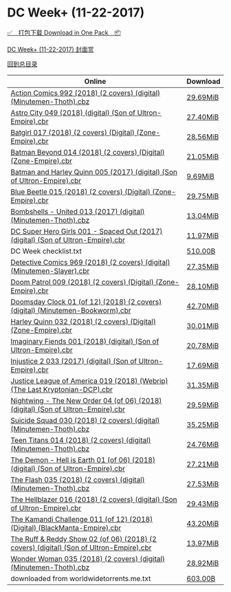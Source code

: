# DC Week+ (11-22-2017)

[✅&emsp;打包下载 Download in One Pack&emsp;📦](https://pan.baidu.com/s/1hs1WcBU)

[DC Week+ (11-22-2017) 封面赏](/https://github.com/alicewish/markdown/blob/master/cover/DC-Week-11-22-2017-Covers.md)



[回到总目录](https://github.com/alicewish/markdown/blob/master/Catalogs.md)



Online | Download
--- | ---
[Action Comics 992 (2018) (2 covers) (digital) (Minutemen-Thoth).cbz](https://github.com/alicewish/markdown/blob/master/comic/Action-Comics-992-2018-2-covers-digital-Minutemen-Thoth-cbz.md) | [29.69MiB](https://pan.baidu.com/s/1hs1WcBU#list/path=%2FDC%20Week%202017%20Q4%2FDC%20Week%2B%20%2811-22-2017%29%2F%E3%82%AF%E3%82%AF%E3%82%B5%E3%82%AF%E3%82%AF%E3%82%A4%E3%82%B7%E3%82%B1%E3%82%B5%E3%82%B5%E3%82%AD%E3%82%BD%E3%82%A4%E3%82%AD%E3%82%BB%E3%82%AD%E3%82%A2%E3%82%B1%E3%82%B1%E3%82%A8%E3%82%AB%E3%82%AB%E3%82%A2%E3%82%BB%E3%82%B1%E3%82%B7%E3%82%AA%E3%82%B1%E3%82%B1%E3%82%AA%E3%82%A6%E3%82%AA&parentPath=%2FDC%20Week%202017%20Q4)
[Astro City 049 (2018) (digital) (Son of Ultron-Empire).cbr](https://github.com/alicewish/markdown/blob/master/comic/Astro-City-049-2018-digital-Son-of-Ultron-Empire-cbr.md) | [27.40MiB](https://pan.baidu.com/s/1hs1WcBU#list/path=%2FDC%20Week%202017%20Q4%2FDC%20Week%2B%20%2811-22-2017%29%2F%E3%82%B9%E3%82%AA%E3%82%AF%E3%82%AB%E3%82%AA%E3%82%B1%E3%82%B7%E3%82%AB%E3%82%B7%E3%82%A2%E3%82%B7%E3%82%AF%E3%82%AD%E3%82%B5%E3%82%AD%E3%82%AA%E3%82%B9%E3%82%A2%E3%82%AA%E3%82%A4%E3%82%B9%E3%82%B1%E3%82%BD%E3%82%AF%E3%82%BD%E3%82%AD%E3%82%BB%E3%82%AB%E3%82%B5%E3%82%A4%E3%82%B9%E3%82%B3&parentPath=%2FDC%20Week%202017%20Q4)
[Batgirl 017 (2018) (2 covers) (Digital) (Zone-Empire).cbr](https://github.com/alicewish/markdown/blob/master/comic/Batgirl-017-2018-2-covers-Digital-Zone-Empire-cbr.md) | [28.56MiB](https://pan.baidu.com/s/1hs1WcBU#list/path=%2FDC%20Week%202017%20Q4%2FDC%20Week%2B%20%2811-22-2017%29%2F%E3%82%BD%E3%82%B3%E3%82%B1%E3%82%BB%E3%82%AA%E3%82%A2%E3%82%A8%E3%82%B9%E3%82%BF%E3%82%A6%E3%82%B7%E3%82%B9%E3%82%A2%E3%82%A6%E3%82%BF%E3%82%B7%E3%82%B3%E3%82%B7%E3%82%BD%E3%82%A4%E3%82%BB%E3%82%A8%E3%82%A6%E3%82%B3%E3%82%B3%E3%82%B1%E3%82%B1%E3%82%AF%E3%82%BB%E3%82%BD%E3%82%A8%E3%82%BD&parentPath=%2FDC%20Week%202017%20Q4)
[Batman Beyond 014 (2018) (2 covers) (Digital) (Zone-Empire).cbr](https://github.com/alicewish/markdown/blob/master/comic/Batman-Beyond-014-2018-2-covers-Digital-Zone-Empire-cbr.md) | [21.05MiB](https://pan.baidu.com/s/1hs1WcBU#list/path=%2FDC%20Week%202017%20Q4%2FDC%20Week%2B%20%2811-22-2017%29%2F%E3%82%A6%E3%82%AB%E3%82%B3%E3%82%B3%E3%82%B7%E3%82%AA%E3%82%AB%E3%82%B7%E3%82%B1%E3%82%B1%E3%82%B5%E3%82%BD%E3%82%B5%E3%82%A8%E3%82%B7%E3%82%A2%E3%82%AD%E3%82%B9%E3%82%AA%E3%82%AF%E3%82%A6%E3%82%A8%E3%82%B5%E3%82%A8%E3%82%AB%E3%82%BD%E3%82%AA%E3%82%B1%E3%82%AB%E3%82%AD%E3%82%BF%E3%82%AF&parentPath=%2FDC%20Week%202017%20Q4)
[Batman and Harley Quinn 005 (2017) (digital) (Son of Ultron-Empire).cbr](https://github.com/alicewish/markdown/blob/master/comic/Batman-Harley-Quinn-005-2017-digital-Son-of-Ultron-Empire-cbr.md) | [9.69MiB](https://pan.baidu.com/s/1hs1WcBU#list/path=%2FDC%20Week%202017%20Q4%2FDC%20Week%2B%20%2811-22-2017%29%2F%E3%82%AB%E3%82%BF%E3%82%A6%E3%82%A8%E3%82%AA%E3%82%BF%E3%82%A4%E3%82%BF%E3%82%B1%E3%82%AA%E3%82%A8%E3%82%AB%E3%82%A6%E3%82%AB%E3%82%B9%E3%82%A8%E3%82%B3%E3%82%AD%E3%82%AD%E3%82%B7%E3%82%B1%E3%82%BB%E3%82%B5%E3%82%B7%E3%82%B1%E3%82%B1%E3%82%A8%E3%82%BF%E3%82%B1%E3%82%A8%E3%82%B9%E3%82%B7&parentPath=%2FDC%20Week%202017%20Q4)
[Blue Beetle 015 (2018) (2 covers) (Digital) (Zone-Empire).cbr](https://github.com/alicewish/markdown/blob/master/comic/Blue-Beetle-015-2018-2-covers-Digital-Zone-Empire-cbr.md) | [29.75MiB](https://pan.baidu.com/s/1hs1WcBU#list/path=%2FDC%20Week%202017%20Q4%2FDC%20Week%2B%20%2811-22-2017%29%2F%E3%82%A4%E3%82%B7%E3%82%BF%E3%82%BF%E3%82%BB%E3%82%A4%E3%82%AB%E3%82%A6%E3%82%AB%E3%82%B1%E3%82%BB%E3%82%AB%E3%82%B7%E3%82%A8%E3%82%A8%E3%82%AA%E3%82%A6%E3%82%BF%E3%82%B9%E3%82%BD%E3%82%BD%E3%82%A8%E3%82%A8%E3%82%A4%E3%82%AF%E3%82%AF%E3%82%B5%E3%82%BD%E3%82%A8%E3%82%B1%E3%82%AB%E3%82%A4&parentPath=%2FDC%20Week%202017%20Q4)
[Bombshells - United 013 (2017) (digital) (Minutemen-Thoth).cbz](https://github.com/alicewish/markdown/blob/master/comic/Bombshells-United-013-2017-digital-Minutemen-Thoth-cbz.md) | [13.04MiB](https://pan.baidu.com/s/1hs1WcBU#list/path=%2FDC%20Week%202017%20Q4%2FDC%20Week%2B%20%2811-22-2017%29%2F%E3%82%B9%E3%82%B7%E3%82%BB%E3%82%A2%E3%82%BD%E3%82%B5%E3%82%A4%E3%82%BF%E3%82%AB%E3%82%B3%E3%82%BF%E3%82%B5%E3%82%A6%E3%82%A4%E3%82%B5%E3%82%AF%E3%82%B5%E3%82%BD%E3%82%BB%E3%82%A8%E3%82%AB%E3%82%AB%E3%82%B9%E3%82%B7%E3%82%A4%E3%82%B7%E3%82%A6%E3%82%A4%E3%82%AB%E3%82%BF%E3%82%B9%E3%82%A2&parentPath=%2FDC%20Week%202017%20Q4)
[DC Super Hero Girls 001 - Spaced Out (2017) (digital) (Son of Ultron-Empire).cbr](https://github.com/alicewish/markdown/blob/master/comic/DC-Super-Hero-Girls-001-Spaced-Out-2017-digital-Son-of-Ultron-Empire-cbr.md) | [11.97MiB](https://pan.baidu.com/s/1hs1WcBU#list/path=%2FDC%20Week%202017%20Q4%2FDC%20Week%2B%20%2811-22-2017%29%2F%E3%82%A4%E3%82%BF%E3%82%A8%E3%82%BF%E3%82%A6%E3%82%BB%E3%82%B7%E3%82%B5%E3%82%AD%E3%82%B1%E3%82%BF%E3%82%AA%E3%82%AD%E3%82%B7%E3%82%A2%E3%82%AD%E3%82%AD%E3%82%BD%E3%82%A2%E3%82%B5%E3%82%A8%E3%82%BF%E3%82%AD%E3%82%BB%E3%82%A8%E3%82%AD%E3%82%A2%E3%82%B7%E3%82%AB%E3%82%BF%E3%82%AF%E3%82%A2&parentPath=%2FDC%20Week%202017%20Q4)
DC Week checklist.txt | [510.00B](https://pan.baidu.com/s/1hs1WcBU#list/path=%2FDC%20Week%202017%20Q4%2FDC%20Week%2B%20%2811-22-2017%29%2F%E3%82%B7%E3%82%A2%E3%82%B9%E3%82%A2%E3%82%B9%E3%82%B1%E3%82%B7%E3%82%B7%E3%82%AD%E3%82%AF%E3%82%AF%E3%82%B9%E3%82%A6%E3%82%AD%E3%82%AA%E3%82%AD%E3%82%A2%E3%82%AA%E3%82%A6%E3%82%AA%E3%82%B3%E3%82%B1%E3%82%BD%E3%82%BF%E3%82%A8%E3%82%B3%E3%82%B1%E3%82%A4%E3%82%B9%E3%82%AB%E3%82%BB%E3%82%A8&parentPath=%2FDC%20Week%202017%20Q4)
[Detective Comics 969 (2018) (2 covers) (digital) (Minutemen-Slayer).cbr](https://github.com/alicewish/markdown/blob/master/comic/Detective-Comics-969-2018-2-covers-digital-Minutemen-Slayer-cbr.md) | [27.35MiB](https://pan.baidu.com/s/1hs1WcBU#list/path=%2FDC%20Week%202017%20Q4%2FDC%20Week%2B%20%2811-22-2017%29%2F%E3%82%A2%E3%82%B3%E3%82%B3%E3%82%BF%E3%82%AF%E3%82%AD%E3%82%A2%E3%82%BB%E3%82%B3%E3%82%A8%E3%82%A6%E3%82%B1%E3%82%B3%E3%82%B1%E3%82%AB%E3%82%B9%E3%82%B5%E3%82%B7%E3%82%BB%E3%82%AB%E3%82%AB%E3%82%B5%E3%82%BF%E3%82%B1%E3%82%AF%E3%82%B9%E3%82%AF%E3%82%A4%E3%82%A4%E3%82%B1%E3%82%BF%E3%82%B3&parentPath=%2FDC%20Week%202017%20Q4)
[Doom Patrol 009 (2018) (2 covers) (Digital) (Zone-Empire).cbr](https://github.com/alicewish/markdown/blob/master/comic/Doom-Patrol-009-2018-2-covers-Digital-Zone-Empire-cbr.md) | [28.10MiB](https://pan.baidu.com/s/1hs1WcBU#list/path=%2FDC%20Week%202017%20Q4%2FDC%20Week%2B%20%2811-22-2017%29%2F%E3%82%A6%E3%82%AF%E3%82%B1%E3%82%AB%E3%82%A8%E3%82%A6%E3%82%B3%E3%82%B7%E3%82%B7%E3%82%B9%E3%82%A6%E3%82%AD%E3%82%B5%E3%82%A8%E3%82%AD%E3%82%AB%E3%82%B5%E3%82%BD%E3%82%A2%E3%82%A2%E3%82%B5%E3%82%AA%E3%82%A2%E3%82%A4%E3%82%B3%E3%82%B9%E3%82%AF%E3%82%B7%E3%82%A8%E3%82%A2%E3%82%A2%E3%82%A4&parentPath=%2FDC%20Week%202017%20Q4)
[Doomsday Clock 01 (of 12) (2018) (2 covers) (digital) (Minutemen-Bookworm).cbr](https://github.com/alicewish/markdown/blob/master/comic/Doomsday-Clock-01-of-12-2018-2-covers-digital-Minutemen-Bookworm-cbr.md) | [42.70MiB](https://pan.baidu.com/s/1hs1WcBU#list/path=%2FDC%20Week%202017%20Q4%2FDC%20Week%2B%20%2811-22-2017%29%2F%E3%82%AB%E3%82%AD%E3%82%B7%E3%82%AB%E3%82%BF%E3%82%A8%E3%82%B3%E3%82%AF%E3%82%AA%E3%82%AD%E3%82%B9%E3%82%B3%E3%82%AD%E3%82%B9%E3%82%BB%E3%82%B7%E3%82%B1%E3%82%BD%E3%82%B9%E3%82%BB%E3%82%AB%E3%82%B1%E3%82%B7%E3%82%B1%E3%82%A2%E3%82%BF%E3%82%B9%E3%82%B3%E3%82%B1%E3%82%B9%E3%82%BB%E3%82%BB&parentPath=%2FDC%20Week%202017%20Q4)
[Harley Quinn 032 (2018) (2 covers) (Digital) (Zone-Empire).cbr](https://github.com/alicewish/markdown/blob/master/comic/Harley-Quinn-032-2018-2-covers-Digital-Zone-Empire-cbr.md) | [30.01MiB](https://pan.baidu.com/s/1hs1WcBU#list/path=%2FDC%20Week%202017%20Q4%2FDC%20Week%2B%20%2811-22-2017%29%2F%E3%82%A8%E3%82%AF%E3%82%A6%E3%82%A4%E3%82%BD%E3%82%B3%E3%82%BF%E3%82%A4%E3%82%AA%E3%82%B9%E3%82%BD%E3%82%AB%E3%82%A2%E3%82%BF%E3%82%A4%E3%82%A4%E3%82%AD%E3%82%A4%E3%82%A6%E3%82%AF%E3%82%AD%E3%82%AD%E3%82%B5%E3%82%BD%E3%82%AA%E3%82%B3%E3%82%B7%E3%82%B3%E3%82%B1%E3%82%BB%E3%82%B3%E3%82%BD&parentPath=%2FDC%20Week%202017%20Q4)
[Imaginary Fiends 001 (2018) (digital) (Son of Ultron-Empire).cbr](https://github.com/alicewish/markdown/blob/master/comic/Imaginary-Fiends-001-2018-digital-Son-of-Ultron-Empire-cbr.md) | [20.78MiB](https://pan.baidu.com/s/1hs1WcBU#list/path=%2FDC%20Week%202017%20Q4%2FDC%20Week%2B%20%2811-22-2017%29%2F%E3%82%BB%E3%82%B7%E3%82%B1%E3%82%B1%E3%82%A2%E3%82%A2%E3%82%AD%E3%82%BD%E3%82%AF%E3%82%B7%E3%82%B3%E3%82%B5%E3%82%AF%E3%82%A8%E3%82%BB%E3%82%AF%E3%82%AB%E3%82%B9%E3%82%A8%E3%82%A2%E3%82%AB%E3%82%AD%E3%82%AA%E3%82%A6%E3%82%B9%E3%82%B9%E3%82%BB%E3%82%AD%E3%82%AF%E3%82%B3%E3%82%B3%E3%82%BF&parentPath=%2FDC%20Week%202017%20Q4)
[Injustice 2 033 (2017) (digital) (Son of Ultron-Empire).cbr](https://github.com/alicewish/markdown/blob/master/comic/Injustice-2-033-2017-digital-Son-of-Ultron-Empire-cbr.md) | [17.69MiB](https://pan.baidu.com/s/1hs1WcBU#list/path=%2FDC%20Week%202017%20Q4%2FDC%20Week%2B%20%2811-22-2017%29%2F%E3%82%AF%E3%82%B1%E3%82%B7%E3%82%B9%E3%82%A8%E3%82%B1%E3%82%AF%E3%82%BF%E3%82%B3%E3%82%AB%E3%82%B9%E3%82%BD%E3%82%AB%E3%82%AA%E3%82%B7%E3%82%A4%E3%82%A4%E3%82%AF%E3%82%A2%E3%82%AF%E3%82%A2%E3%82%BD%E3%82%BB%E3%82%B3%E3%82%B9%E3%82%B3%E3%82%B1%E3%82%AF%E3%82%B9%E3%82%AD%E3%82%BF%E3%82%AD&parentPath=%2FDC%20Week%202017%20Q4)
[Justice League of America 019 (2018) (Webrip) (The Last Kryptonian-DCP).cbr](https://github.com/alicewish/markdown/blob/master/comic/Justice-League-of-America-019-2018-Webrip-Last-Kryptonian-DCP-cbr.md) | [31.35MiB](https://pan.baidu.com/s/1hs1WcBU#list/path=%2FDC%20Week%202017%20Q4%2FDC%20Week%2B%20%2811-22-2017%29%2F%E3%82%A2%E3%82%BB%E3%82%B9%E3%82%BB%E3%82%BF%E3%82%BB%E3%82%AF%E3%82%AB%E3%82%AA%E3%82%AD%E3%82%BB%E3%82%BB%E3%82%AA%E3%82%B9%E3%82%BD%E3%82%B9%E3%82%A2%E3%82%BB%E3%82%A6%E3%82%AA%E3%82%A6%E3%82%A4%E3%82%B5%E3%82%AA%E3%82%A4%E3%82%BB%E3%82%B7%E3%82%AB%E3%82%AF%E3%82%BF%E3%82%AF%E3%82%A8&parentPath=%2FDC%20Week%202017%20Q4)
[Nightwing - The New Order 04 (of 06) (2018) (digital) (Son of Ultron-Empire).cbr](https://github.com/alicewish/markdown/blob/master/comic/Nightwing-New-Order-04-of-06-2018-digital-Son-of-Ultron-Empire-cbr.md) | [29.59MiB](https://pan.baidu.com/s/1hs1WcBU#list/path=%2FDC%20Week%202017%20Q4%2FDC%20Week%2B%20%2811-22-2017%29%2F%E3%82%AB%E3%82%AA%E3%82%BD%E3%82%A4%E3%82%B3%E3%82%BD%E3%82%AF%E3%82%A4%E3%82%AB%E3%82%A4%E3%82%AB%E3%82%B9%E3%82%A2%E3%82%B1%E3%82%B3%E3%82%A6%E3%82%BD%E3%82%BB%E3%82%A4%E3%82%AF%E3%82%AD%E3%82%B1%E3%82%BF%E3%82%AF%E3%82%A4%E3%82%AA%E3%82%A6%E3%82%A6%E3%82%B1%E3%82%B5%E3%82%A2%E3%82%B3&parentPath=%2FDC%20Week%202017%20Q4)
[Suicide Squad 030 (2018) (2 covers) (digital) (Minutemen-Thoth).cbz](https://github.com/alicewish/markdown/blob/master/comic/Suicide-Squad-030-2018-2-covers-digital-Minutemen-Thoth-cbz.md) | [35.25MiB](https://pan.baidu.com/s/1hs1WcBU#list/path=%2FDC%20Week%202017%20Q4%2FDC%20Week%2B%20%2811-22-2017%29%2F%E3%82%B1%E3%82%B9%E3%82%AB%E3%82%B1%E3%82%A8%E3%82%BB%E3%82%A2%E3%82%A2%E3%82%BD%E3%82%AF%E3%82%A4%E3%82%BF%E3%82%BF%E3%82%B9%E3%82%A2%E3%82%B1%E3%82%B3%E3%82%B1%E3%82%BF%E3%82%B7%E3%82%A2%E3%82%A8%E3%82%BD%E3%82%BD%E3%82%A2%E3%82%BB%E3%82%B9%E3%82%A2%E3%82%AA%E3%82%AB%E3%82%AB%E3%82%AB&parentPath=%2FDC%20Week%202017%20Q4)
[Teen Titans 014 (2018) (2 covers) (digital) (Minutemen-Thoth).cbz](https://github.com/alicewish/markdown/blob/master/comic/Teen-Titans-014-2018-2-covers-digital-Minutemen-Thoth-cbz.md) | [24.76MiB](https://pan.baidu.com/s/1hs1WcBU#list/path=%2FDC%20Week%202017%20Q4%2FDC%20Week%2B%20%2811-22-2017%29%2F%E3%82%AA%E3%82%BD%E3%82%A2%E3%82%BF%E3%82%A2%E3%82%B1%E3%82%A2%E3%82%B9%E3%82%BF%E3%82%B7%E3%82%AB%E3%82%B9%E3%82%B1%E3%82%BF%E3%82%AA%E3%82%B9%E3%82%AD%E3%82%A2%E3%82%BB%E3%82%B3%E3%82%A4%E3%82%BD%E3%82%A4%E3%82%AF%E3%82%B7%E3%82%B3%E3%82%BF%E3%82%BD%E3%82%A8%E3%82%B5%E3%82%B5%E3%82%AB&parentPath=%2FDC%20Week%202017%20Q4)
[The Demon - Hell is Earth 01 (of 06) (2018) (digital) (Son of Ultron-Empire).cbr](https://github.com/alicewish/markdown/blob/master/comic/Demon-Hell-is-Earth-01-of-06-2018-digital-Son-of-Ultron-Empire-cbr.md) | [27.21MiB](https://pan.baidu.com/s/1hs1WcBU#list/path=%2FDC%20Week%202017%20Q4%2FDC%20Week%2B%20%2811-22-2017%29%2F%E3%82%AA%E3%82%B3%E3%82%BF%E3%82%AD%E3%82%B5%E3%82%B1%E3%82%B5%E3%82%B1%E3%82%B1%E3%82%AB%E3%82%B3%E3%82%B1%E3%82%A8%E3%82%AB%E3%82%B3%E3%82%BB%E3%82%BF%E3%82%A2%E3%82%BB%E3%82%AA%E3%82%B1%E3%82%AA%E3%82%AB%E3%82%A8%E3%82%BB%E3%82%AF%E3%82%B9%E3%82%AF%E3%82%A2%E3%82%A8%E3%82%AA%E3%82%A6&parentPath=%2FDC%20Week%202017%20Q4)
[The Flash 035 (2018) (2 covers) (digital) (Minutemen-Thoth).cbz](https://github.com/alicewish/markdown/blob/master/comic/Flash-035-2018-2-covers-digital-Minutemen-Thoth-cbz.md) | [27.53MiB](https://pan.baidu.com/s/1hs1WcBU#list/path=%2FDC%20Week%202017%20Q4%2FDC%20Week%2B%20%2811-22-2017%29%2F%E3%82%AF%E3%82%AD%E3%82%AA%E3%82%B3%E3%82%B5%E3%82%B5%E3%82%B9%E3%82%AF%E3%82%AA%E3%82%A2%E3%82%B1%E3%82%AB%E3%82%B1%E3%82%A2%E3%82%A2%E3%82%B9%E3%82%AD%E3%82%AA%E3%82%BB%E3%82%B9%E3%82%B3%E3%82%B5%E3%82%AD%E3%82%A2%E3%82%A4%E3%82%B7%E3%82%AF%E3%82%BF%E3%82%BD%E3%82%BD%E3%82%A8%E3%82%B7&parentPath=%2FDC%20Week%202017%20Q4)
[The Hellblazer 016 (2018) (2 covers) (digital) (Son of Ultron-Empire).cbr](https://github.com/alicewish/markdown/blob/master/comic/Hellblazer-016-2018-2-covers-digital-Son-of-Ultron-Empire-cbr.md) | [29.43MiB](https://pan.baidu.com/s/1hs1WcBU#list/path=%2FDC%20Week%202017%20Q4%2FDC%20Week%2B%20%2811-22-2017%29%2F%E3%82%BD%E3%82%AA%E3%82%AB%E3%82%A4%E3%82%B1%E3%82%B7%E3%82%A4%E3%82%A6%E3%82%A6%E3%82%A6%E3%82%AF%E3%82%B3%E3%82%A2%E3%82%AD%E3%82%A4%E3%82%BB%E3%82%AB%E3%82%BB%E3%82%B1%E3%82%AD%E3%82%A6%E3%82%B9%E3%82%A2%E3%82%B7%E3%82%AF%E3%82%B3%E3%82%A4%E3%82%BD%E3%82%A2%E3%82%B3%E3%82%BB%E3%82%B3&parentPath=%2FDC%20Week%202017%20Q4)
[The Kamandi Challenge 011 (of 12) (2018) (Digital) (BlackManta-Empire).cbr](https://github.com/alicewish/markdown/blob/master/comic/Kamandi-Challenge-011-of-12-2018-Digital-BlackManta-Empire-cbr.md) | [43.20MiB](https://pan.baidu.com/s/1hs1WcBU#list/path=%2FDC%20Week%202017%20Q4%2FDC%20Week%2B%20%2811-22-2017%29%2F%E3%82%BF%E3%82%B9%E3%82%B9%E3%82%AA%E3%82%B7%E3%82%A2%E3%82%A2%E3%82%B7%E3%82%B9%E3%82%A6%E3%82%BF%E3%82%AD%E3%82%AB%E3%82%AB%E3%82%B5%E3%82%B7%E3%82%AB%E3%82%A8%E3%82%AD%E3%82%AA%E3%82%AF%E3%82%A6%E3%82%A6%E3%82%AD%E3%82%B1%E3%82%A6%E3%82%B5%E3%82%A4%E3%82%BD%E3%82%A4%E3%82%AF%E3%82%AB&parentPath=%2FDC%20Week%202017%20Q4)
[The Ruff & Reddy Show 02 (of 06) (2018) (2 covers) (digital) (Son of Ultron-Empire).cbr](https://github.com/alicewish/markdown/blob/master/comic/Ruff-Reddy-Show-02-of-06-2018-2-covers-digital-Son-of-Ultron-Empire-cbr.md) | [13.97MiB](https://pan.baidu.com/s/1hs1WcBU#list/path=%2FDC%20Week%202017%20Q4%2FDC%20Week%2B%20%2811-22-2017%29%2F%E3%82%B3%E3%82%A4%E3%82%AB%E3%82%BB%E3%82%BF%E3%82%A4%E3%82%B7%E3%82%BB%E3%82%BF%E3%82%A2%E3%82%BD%E3%82%BB%E3%82%B3%E3%82%B7%E3%82%BB%E3%82%A2%E3%82%B7%E3%82%B1%E3%82%AB%E3%82%AB%E3%82%A6%E3%82%AA%E3%82%AB%E3%82%AD%E3%82%BF%E3%82%A2%E3%82%AF%E3%82%B1%E3%82%BD%E3%82%A2%E3%82%AD%E3%82%BB&parentPath=%2FDC%20Week%202017%20Q4)
[Wonder Woman 035 (2018) (2 covers) (digital) (Minutemen-Thoth).cbz](https://github.com/alicewish/markdown/blob/master/comic/Wonder-Woman-035-2018-2-covers-digital-Minutemen-Thoth-cbz.md) | [28.92MiB](https://pan.baidu.com/s/1hs1WcBU#list/path=%2FDC%20Week%202017%20Q4%2FDC%20Week%2B%20%2811-22-2017%29%2F%E3%82%AB%E3%82%A6%E3%82%A8%E3%82%BB%E3%82%AA%E3%82%A2%E3%82%A6%E3%82%B3%E3%82%B3%E3%82%B7%E3%82%B5%E3%82%B3%E3%82%BD%E3%82%AF%E3%82%A4%E3%82%A2%E3%82%B3%E3%82%B5%E3%82%B5%E3%82%AD%E3%82%B9%E3%82%A4%E3%82%A8%E3%82%A2%E3%82%A4%E3%82%BF%E3%82%B5%E3%82%A4%E3%82%B7%E3%82%A4%E3%82%A6%E3%82%AD&parentPath=%2FDC%20Week%202017%20Q4)
downloaded from worldwidetorrents.me.txt | [603.00B](https://pan.baidu.com/s/1hs1WcBU#list/path=%2FDC%20Week%202017%20Q4%2FDC%20Week%2B%20%2811-22-2017%29%2F%E3%82%B1%E3%82%BB%E3%82%BB%E3%82%BB%E3%82%AA%E3%82%A8%E3%82%B9%E3%82%B7%E3%82%A4%E3%82%BF%E3%82%AA%E3%82%B3%E3%82%B5%E3%82%BB%E3%82%AB%E3%82%B1%E3%82%AF%E3%82%B1%E3%82%BF%E3%82%BD%E3%82%B9%E3%82%BB%E3%82%B1%E3%82%AF%E3%82%B1%E3%82%A2%E3%82%A2%E3%82%B5%E3%82%BB%E3%82%A8%E3%82%BD%E3%82%B5&parentPath=%2FDC%20Week%202017%20Q4)